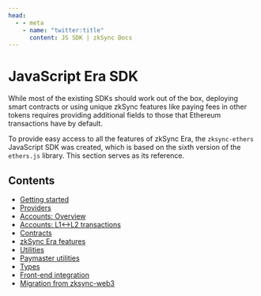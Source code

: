 ```yaml
---
head:
  - - meta
    - name: "twitter:title"
      content: JS SDK | zkSync Docs
---
```


# JavaScript Era SDK

While most of the existing SDKs should work out of the box, deploying smart contracts or using unique zkSync features like paying fees in other tokens requires providing additional fields to those that Ethereum transactions have by default.

To provide easy access to all the features of zkSync Era, the `zksync-ethers` JavaScript SDK was created, which is based on the sixth version of the `ethers.js` library. This section serves as its
reference.

## Contents

- [Getting started](./getting-started.md)
- [Providers](./providers.md)
- [Accounts: Overview](./accounts.md)
- [Accounts: L1<->L2 transactions](./accounts-l1-l2.md)
- [Contracts](./contracts.md)
- [zkSync Era features](./features.md)
- [Utilities](./utils.md)
- [Paymaster utilities](./paymaster-utils.md)
- [Types](./types.md)
- [Front-end integration](./front-end.md)
- [Migration from zksync-web3](./migration.md)
